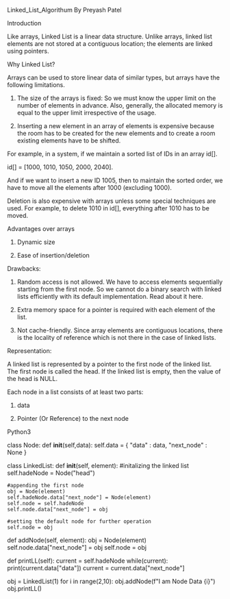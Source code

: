 Linked_List_Algorithum By Preyash Patel

<h>

Introduction

Like arrays, Linked List is a linear data structure. Unlike arrays, linked list elements are not stored at a contiguous location; the elements are linked using pointers.

Why Linked List?  

Arrays can be used to store linear data of similar types, but arrays have the following limitations.  

1) The size of the arrays is fixed: So we must know the upper limit on the number of elements in advance. Also, generally, the allocated memory is equal to the upper limit irrespective of the usage.  

2) Inserting a new element in an array of elements is expensive because the room has to be created for the new elements and to create a room existing elements have to be shifted.  

For example, in a system, if we maintain a sorted list of IDs in an array id[].  

id[] = [1000, 1010, 1050, 2000, 2040].  

And if we want to insert a new ID 1005, then to maintain the sorted order, we have to move all the elements after 1000 (excluding 1000).  

Deletion is also expensive with arrays unless some special techniques are used. For example, to delete 1010 in id[], everything after 1010 has to be moved.

Advantages over arrays  

1) Dynamic size  

2) Ease of insertion/deletion

Drawbacks:  

1) Random access is not allowed. We have to access elements sequentially starting from the first node. So we cannot do a binary search with linked lists efficiently with its default implementation. Read about it here.  

2) Extra memory space for a pointer is required with each element of the list.  

3) Not cache-friendly. Since array elements are contiguous locations, there is the locality of reference which is not there in the case of linked lists.

Representation:  

A linked list is represented by a pointer to the first node of the linked list. The first node is called the head. If the linked list is empty, then the value of the head is NULL.  

Each node in a list consists of at least two parts:  

1) data  

2) Pointer (Or Reference) to the next node  

Python3

class Node:
  def __init__(self,data):
    self.data = {
        "data" : data,
        "next_node" : None
    }

class LinkedList:
  def __init__(self, element):
    #initalizing the linked list
    self.hadeNode = Node("head")

    #appending the first node
    obj = Node(element)
    self.hadeNode.data["next_node"] = Node(element)
    self.node = self.hadeNode
    self.node.data["next_node"] = obj

    #setting the default node for further operation
    self.node = obj

  def addNode(self, element):
    obj = Node(element)
    self.node.data["next_node"] = obj
    self.node = obj

  def printLL(self):
    current = self.hadeNode
    while(current):
      print(current.data["data"])
      current = current.data["next_node"]

obj = LinkedList(1)
for i in range(2,10):
  obj.addNode(f"I am Node Data {i}")
obj.printLL()

